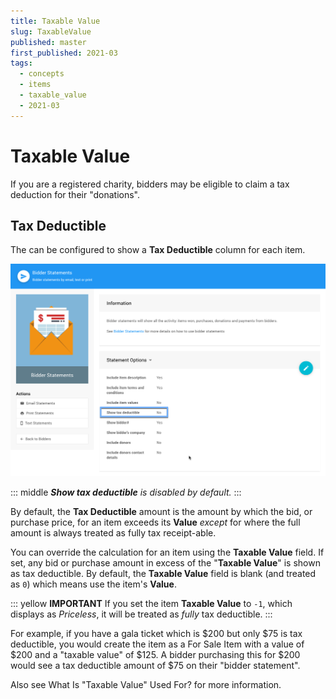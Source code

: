 ```yaml
---
title: Taxable Value
slug: TaxableValue
published: master
first_published: 2021-03
tags:
  - concepts
  - items
  - taxable_value
  - 2021-03
---
```


# Taxable Value

If you are a registered charity, bidders may be eligible to claim a tax deduction for their "donations".

## Tax Deductible

The <IndexLink slug="BidderStatements"/> can be configured to show a **Tax Deductible** column for each item.

![img](./index.assets/ShowTaxDeductible.png)

::: middle
*__Show tax deductible__ is disabled by default.*
:::

By default, the **Tax Deductible** amount is the amount by which the bid, or purchase price, for an item exceeds its **Value** *except* for <IndexLink slug="DonationItems"/> where the full amount is always treated as fully tax receipt-able.

You can override the calculation for an item using the **Taxable Value** field. If set, any bid or purchase amount in excess of the "**Taxable Value**" is shown as tax deductible. By default, the **Taxable Value** field is blank (and treated as `0`) which means use the item's **Value**.

::: yellow
**IMPORTANT**
If you set the item **Taxable Value** to `-1`, which displays as *Priceless*, it will be treated as *fully* tax deductible.
:::

For example, if you have a gala ticket which is $200 but only $75 is tax deductible, you would create the item as a <IndexLink slug="ForSaleItems">For Sale Item</IndexLink> with a value of $200 and a "taxable value" of $125. A bidder purchasing this for $200 would see a tax deductible amount of $75 on their "bidder statement".

<HRDiv/>

Also see <IndexLink slug="ItemValues" anchor="what-is-taxable-value-used-for">What Is "Taxable Value" Used For?</IndexLink> for more information.

<ChildPages/>
<Revised text="Reviewed" date="2022-04-04"/>
